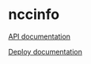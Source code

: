 # nccinfo

[API documentation](https://github.com/nccproject/nccinfo-api/blob/master/README.md)

[Deploy documentation](https://github.com/nccproject/nccinfo/blob/master/doc/deploy.md)
